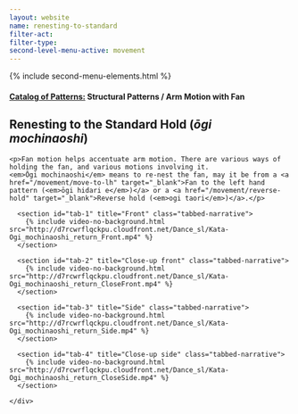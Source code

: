 ```yaml
---
layout: website
name: renesting-to-standard
filter-act:
filter-type:
second-level-menu-active: movement
---
```

{% include second-menu-elements.html %}

<main class="page-content">
  <div class="text-container">
    <h4><a href="/movement/">Catalog of Patterns:</a> Structural Patterns / Arm Motion with Fan</h4>
    <h2>Renesting to the Standard Hold (<em>ōgi mochinaoshi</em>)</h2>


    <p>Fan motion helps accentuate arm motion. There are various ways of holding the fan, and various motions involving it.
    <em>Ōgi mochinaoshi</em> means to re-nest the fan, may it be from a <a href="/movement/move-to-lh" target="_blank">Fan to the left hand pattern (<em>ōgi hidari e</em>)</a> or a <a href="/movement/reverse-hold" target="_blank">Reverse hold (<em>ogi taori</em>)</a>.</p>

  </div>


<div class="tabs-container">
  <div class="tabs-container__links">
    <div class="wrapper">
      <div id="tabs"></div>
    </div>
  </div>
  <div class="tabs-container__content">
    <div class="wrapper">

      <section id="tab-1" title="Front" class="tabbed-narrative">
        {% include video-no-background.html src="http://d7rcwrflqckpu.cloudfront.net/Dance_sl/Kata-Ogi_mochinaoshi_return_Front.mp4" %}
      </section>

      <section id="tab-2" title="Close-up front" class="tabbed-narrative">
        {% include video-no-background.html src="http://d7rcwrflqckpu.cloudfront.net/Dance_sl/Kata-Ogi_mochinaoshi_return_CloseFront.mp4" %}
      </section>

      <section id="tab-3" title="Side" class="tabbed-narrative">
        {% include video-no-background.html src="http://d7rcwrflqckpu.cloudfront.net/Dance_sl/Kata-Ogi_mochinaoshi_return_Side.mp4" %}
      </section>

      <section id="tab-4" title="Close-up side" class="tabbed-narrative">
        {% include video-no-background.html src="http://d7rcwrflqckpu.cloudfront.net/Dance_sl/Kata-Ogi_mochinaoshi_return_CloseSide.mp4" %}
      </section>

    </div>
  </div>
</div>
</main>
